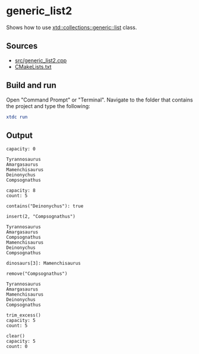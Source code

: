 # generic_list2

Shows how to use [xtd::collections::generic::list](https://gammasoft71.github.io/xtd/reference_guides/latest/classxtd_1_1collections_1_1generic_1_1list.html) class.

## Sources

* [src/generic_list2.cpp](src/generic_list2.cpp)
* [CMakeLists.txt](CMakeLists.txt)

## Build and run

Open "Command Prompt" or "Terminal". Navigate to the folder that contains the project and type the following:

```cmake
xtdc run
```

## Output

```
capacity: 0

Tyrannosaurus
Amargasaurus
Mamenchisaurus
Deinonychus
Compsognathus

capacity: 8
count: 5

contains("Deinonychus"): true

insert(2, "Compsognathus")

Tyrannosaurus
Amargasaurus
Compsognathus
Mamenchisaurus
Deinonychus
Compsognathus

dinosaurs[3]: Mamenchisaurus

remove("Compsognathus")

Tyrannosaurus
Amargasaurus
Mamenchisaurus
Deinonychus
Compsognathus

trim_excess()
capacity: 5
count: 5

clear()
capacity: 5
count: 0
```
